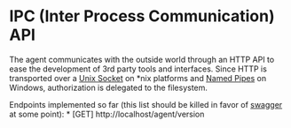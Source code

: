 # IPC (Inter Process Communication) API

The agent communicates with the outside world through an HTTP API to ease the
development of 3rd party tools and interfaces. Since HTTP is transported over
a [Unix Socket](https://en.wikipedia.org/wiki/Unix_domain_socket) on *nix platforms
and [Named Pipes](https://msdn.microsoft.com/en-us/library/windows/desktop/aa365590.aspx)
on Windows, authorization is delegated to the filesystem.

Endpoints implemented so far (this list should be killed in favor of [swagger](http://swagger.io/)
at some point):
    * [GET] http://localhost/agent/version
